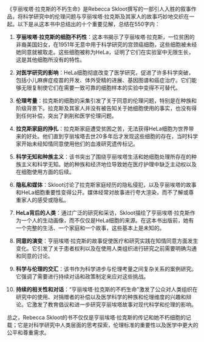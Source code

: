 《亨丽埃塔·拉克斯的不朽生命》是Rebecca Skloot撰写的一部引人入胜的叙事作品，将科学研究中的伦理问题与亨丽埃塔·拉克斯及其家人的故事巧妙地交织在一起。以下是从这本书中总结出的十个重要见解，总结在550字内：

1. **亨丽埃塔·拉克斯的细胞不朽性**：这本书揭示了亨丽埃塔·拉克斯，一位贫困的非裔美国妇女，在1951年无意中用于科学研究的宫颈癌细胞，这些细胞被未经她同意就被取走。这些细胞被称为HeLa，证明了它们在实验室中无限生长，这是其他细胞所没有的特性。

2. **对医学研究的影响**：HeLa细胞彻底改变了医学研究，促进了许多科学突破，包括小儿麻痹症疫苗的开发、体外受精的进展、基因图谱和癌症治疗。它们能够无限复制使它们在需要一致可靠的细胞样本的实验中变得不可替代。

3. **伦理考量**：拉克斯的细胞的采集引发了关于同意的伦理问题，特别是在种族和阶级背景下。拉克斯及其家人并没有被告知关于她细胞使用的事实，也没有得到任何补偿，突出了剥削和医学伦理问题。

4. **拉克斯家庭的挣扎**：拉克斯家庭遭受贫困之苦，无法获得HeLa细胞为世界带来的好处。他们直到亨丽埃塔去世20多年后才发现这些细胞的存在，当时科学家开始未经知情同意使用他们的血液研究遗传标记。

5. **科学无知和种族主义**：该书突出了围绕亨丽埃塔生活和她细胞处理所存在的种族主义和科学无知。她的种族和经济地位导致她在医疗护理中缺乏主动权以及在细胞使用方面的后续。

6. **隐私和媒体**：Skloot讨论了拉克斯家庭经历的隐私侵犯，以及亨丽埃塔的故事和HeLa细胞重要性变得公开。媒体经常对故事进行夸大渲染，而不了解或尊重家人的感受或隐私。

7. **HeLa背后的人类**：通过广泛的研究和采访，Skloot描绘了亨丽埃塔·拉克斯作为一个人的生动画像，而不仅仅是HeLa细胞的来源。在这本书出版前，她有一个完整的生活、一个家庭和一个故事，这些基本上是未知的。

8. **同意的演变**：亨丽埃塔·拉克斯的故事促使医疗和研究实践在知情同意方面发生变化。它引发了关于患者权利以及在使用人类组织进行研究之前需要明确沟通和同意的讨论。

9. **科学与伦理的交汇**：该书作为科学进步与伦理考量之间复杂关系的案例研究。它强调了需要进行持续对话和政策制定来应对这些挑战。

10. **持续的相关性和对话**：“亨丽埃塔·拉克斯的不朽生命”激发了公众对人类组织在研究中的使用、对捐赠者的补偿以及医学科学的种族和伦理维度的兴趣和辩论。它激发了教育倡议和进一步研究亨丽埃塔故事对现代科学和伦理的影响。

总之，Rebecca Skloot的书不仅仅是亨丽埃塔·拉克斯的传记和她不朽细胞的记载；它是对科学研究中人类层面的思考探索，伦理标准的重要性以及医学中更大的公平和尊重需求。